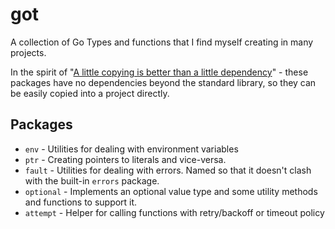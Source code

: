 # got

A collection of Go Types and functions that I find myself creating in many projects.

In the spirit of "[A little copying is better than a little dependency][1]" - these packages have no
dependencies beyond the standard library, so they can be easily copied into a project directly.

## Packages

- `env` - Utilities for dealing with environment variables
- `ptr` - Creating pointers to literals and vice-versa.
- `fault` - Utilities for dealing with errors. Named so that it doesn't clash with the built-in `errors` package.
- `optional` - Implements an optional value type and some utility methods and functions to support it.
- `attempt` - Helper for calling functions with retry/backoff or timeout policy

[1]: https://www.youtube.com/watch?v=PAAkCSZUG1c&t=9m28s